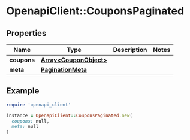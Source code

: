 # OpenapiClient::CouponsPaginated

## Properties

| Name | Type | Description | Notes |
| ---- | ---- | ----------- | ----- |
| **coupons** | [**Array&lt;CouponObject&gt;**](CouponObject.md) |  |  |
| **meta** | [**PaginationMeta**](PaginationMeta.md) |  |  |

## Example

```ruby
require 'openapi_client'

instance = OpenapiClient::CouponsPaginated.new(
  coupons: null,
  meta: null
)
```

